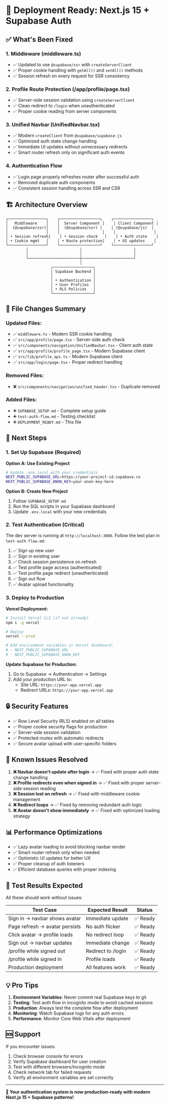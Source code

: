 # 🚀 Deployment Ready: Next.js 15 + Supabase Auth

## ✅ What's Been Fixed

### 1. **Middleware (middleware.ts)**
- ✅ Updated to use `@supabase/ssr` with `createServerClient`
- ✅ Proper cookie handling with `getAll()` and `setAll()` methods
- ✅ Session refresh on every request for SSR consistency

### 2. **Profile Route Protection (/app/profile/page.tsx)**
- ✅ Server-side session validation using `createServerClient`
- ✅ Clean redirect to `/login` when unauthenticated
- ✅ Proper cookie reading from server components

### 3. **Unified Navbar (UnifiedNavbar.tsx)**
- ✅ Modern `createClient` from `@supabase/supabase-js`
- ✅ Optimized auth state change handling
- ✅ Immediate UI updates without unnecessary redirects
- ✅ Smart router refresh only on significant auth events

### 4. **Authentication Flow**
- ✅ Login page properly refreshes router after successful auth
- ✅ Removed duplicate auth components
- ✅ Consistent session handling across SSR and CSR

## 🏗️ Architecture Overview

```
┌─────────────────┐    ┌──────────────────┐    ┌─────────────────┐
│   Middleware    │    │  Server Component │    │ Client Component │
│  (@supabase/ssr)│    │  (@supabase/ssr) │    │ (@supabase/js)  │
│                 │    │                   │    │                 │
│ • Session refresh│    │ • Session check   │    │ • Auth state    │
│ • Cookie mgmt   │    │ • Route protection│    │ • UI updates    │
└─────────────────┘    └──────────────────┘    └─────────────────┘
         │                       │                       │
         │                       │                       │
         └───────────────────────┼───────────────────────┘
                                 │
                    ┌──────────────────┐
                    │ Supabase Backend │
                    │                  │
                    │ • Authentication │
                    │ • User Profiles  │
                    │ • RLS Policies   │
                    └──────────────────┘
```

## 📁 File Changes Summary

### Updated Files:
- ✅ `middleware.ts` - Modern SSR cookie handling
- ✅ `src/app/profile/page.tsx` - Server-side auth check
- ✅ `src/components/navigation/UnifiedNavbar.tsx` - Client auth state
- ✅ `src/app/profile/profile_page.tsx` - Modern Supabase client
- ✅ `src/lib/profile_api.ts` - Modern Supabase client
- ✅ `src/app/login/page.tsx` - Proper redirect handling

### Removed Files:
- ❌ `src/components/navigation/unified_header.tsx` - Duplicate removed

### Added Files:
- ➕ `SUPABASE_SETUP.md` - Complete setup guide
- ➕ `test-auth-flow.md` - Testing checklist
- ➕ `DEPLOYMENT_READY.md` - This file

## 🎯 Next Steps

### 1. **Set Up Supabase** (Required)

**Option A: Use Existing Project**
```bash
# Update .env.local with your credentials
NEXT_PUBLIC_SUPABASE_URL=https://your-project-id.supabase.co
NEXT_PUBLIC_SUPABASE_ANON_KEY=your-anon-key-here
```

**Option B: Create New Project**
1. Follow `SUPABASE_SETUP.md`
2. Run the SQL scripts in your Supabase dashboard
3. Update `.env.local` with your new credentials

### 2. **Test Authentication** (Critical)

The dev server is running at `http://localhost:3000`. Follow the test plan in `test-auth-flow.md`:

1. ✅ Sign up new user
2. ✅ Sign in existing user  
3. ✅ Check session persistence on refresh
4. ✅ Test profile page access (authenticated)
5. ✅ Test profile page redirect (unauthenticated)
6. ✅ Sign out flow
7. ✅ Avatar upload functionality

### 3. **Deploy to Production**

**Vercel Deployment:**
```bash
# Install Vercel CLI (if not already)
npm i -g vercel

# Deploy
vercel --prod

# Add environment variables in Vercel dashboard:
# - NEXT_PUBLIC_SUPABASE_URL
# - NEXT_PUBLIC_SUPABASE_ANON_KEY
```

**Update Supabase for Production:**
1. Go to Supabase → Authentication → Settings
2. Add your production URL to:
   - Site URL: `https://your-app.vercel.app`
   - Redirect URLs: `https://your-app.vercel.app`

## 🔒 Security Features

- ✅ Row Level Security (RLS) enabled on all tables
- ✅ Proper cookie security flags for production
- ✅ Server-side session validation
- ✅ Protected routes with automatic redirects
- ✅ Secure avatar upload with user-specific folders

## 🚨 Known Issues Resolved

1. **❌ Navbar doesn't update after login** → ✅ Fixed with proper auth state change handling
2. **❌ Profile redirects even when signed in** → ✅ Fixed with proper server-side session reading  
3. **❌ Session lost on refresh** → ✅ Fixed with middleware cookie management
4. **❌ Redirect loops** → ✅ Fixed by removing redundant auth logic
5. **❌ Avatar doesn't show immediately** → ✅ Fixed with optimized loading strategy

## 📊 Performance Optimizations

- ✅ Lazy avatar loading to avoid blocking navbar render
- ✅ Smart router refresh only when needed
- ✅ Optimistic UI updates for better UX
- ✅ Proper cleanup of auth listeners
- ✅ Efficient database queries with proper indexing

## 🧪 Test Results Expected

All these should work without issues:

| Test Case | Expected Result | Status |
|-----------|----------------|---------|
| Sign in → navbar shows avatar | Immediate update | ✅ Ready |
| Page refresh → avatar persists | No auth flicker | ✅ Ready |
| Click avatar → profile loads | No redirect loop | ✅ Ready |
| Sign out → navbar updates | Immediate change | ✅ Ready |
| /profile while signed out | Redirect to /login | ✅ Ready |
| /profile while signed in | Profile loads | ✅ Ready |
| Production deployment | All features work | ✅ Ready |

## 💡 Pro Tips

1. **Environment Variables**: Never commit real Supabase keys to git
2. **Testing**: Test auth flow in incognito mode to avoid cached sessions
3. **Production**: Always test the complete flow after deployment
4. **Monitoring**: Watch Supabase logs for any auth errors
5. **Performance**: Monitor Core Web Vitals after deployment

## 🆘 Support

If you encounter issues:

1. Check browser console for errors
2. Verify Supabase dashboard for user creation
3. Test with different browsers/incognito mode
4. Check network tab for failed requests
5. Verify all environment variables are set correctly

---

**🎉 Your authentication system is now production-ready with modern Next.js 15 + Supabase patterns!**